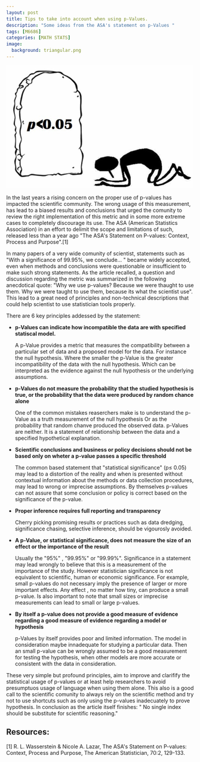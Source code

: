 ```yaml
---
layout: post
title: Tips to take into account when using p-Values.
description: "Some ideas from the ASA's statement on p-Values "
tags: [M6686]
categories: [MATH STATS]
image:
  background: triangular.png
---
```


![pValues](../images/pvalue.jpg)

In the last years a rising concern on the proper use of p-values has impacted the scientific community. The wrong usage of this measurement, has lead to a biased results and conclusions that 
urged the comunity to review the right implementation of this metric and in some more extreme cases to completely discourage its use. The ASA (American Statistics Association) in an effort to delimit the scope and limitations of such, released less than a year ago "The ASA's Statement on P-values: Context, Process and Purpose".[1]

In many papers of a very wide comunity of scientist, statements such as "With a significance of 99.95%,  we conclude... " became widely accepted,  even when methods and conclusions were questionable or insufficient to make such strong statements.  As the article recalled, a question and discussion regarding  the metric was summarized in the following anecdotical quote:
"Why we use p-values? Because we were thaught to use them. Why we were taught to use them, because its what the scientist use". This lead to a great need of principles and non-technical descriptions that could help scientist to use statistician tools properly. 

There are 6  key principles addessed by the statement:

* **p-Values can indicate how incompatible the data are with specified statiscal model.**
	
	A p-Value provides a metric that measures the compatibility between a particular set of data and a proposed model for the data. For instance the null hypothesis. Where the smaller the p-Value is the greater incompatibility of the data with the null hypothesis. Which can be interpreted as the evidence against the null hypothesis or the underlying assumptions. 
* **p-Values do not measure the probability that the studied hypothesis is true, or the probability that the data were produced by random chance alone**
	
	One of the common mistakes reaserchers make is to understand the p-Value as a truth measurement of the null hypothesis Or as the probability that random chanve produced the observed data. p-Values are neither. It is a statement of relationship between the data and a specified hypothetical explanation. 
* **Scientific conclusions and business or policy decisions should not be based only on wheter a p-value passes a specific threshold**

	The common based statement that "statistical significance" (p≤ 0.05) may lead to a distortion of the reality and when is presented without contextual information about the methods or data collection procedures, may lead to wrong or imprecise assumptions. By themselves p-values can not assure that some conclusion or policy is correct based on the significance of the p-value. 

* **Proper inference requires full reporting and transparency**

	Cherry picking promising results or practices such as data dredging, significance chasing, selective inference, should be vigourosly avoided. 

* **A p-Value, or statistical significance, does not measure the size of an effect or the importance of the result**
	
	Usually the "95%" , "99.95%"  or "99.99%". Significance in a statement may lead wrongly to believe that this is a measurement of the importance of the study. However statistician significance is not equivalent to scientific, human or economic significance. For example, small p-values do not necessary imply the presence of larger or more important effects. Any effect , no matter how tiny, can produce a small p-value. Is also important to note that small sizes or imprecise measurements can lead to small or large p-values. 


* **By itself a p-value does not provide a good measure of evidence regarding a good measure of evidence regarding a model or hypothesis**
	
	p-Values by itself provides poor and limited information. The model in consideration maybe innadequate for studying a particular data. Then an small p-value can be wrongly assumed to be a good measurement for testing the hypothesis, when other models are more accurate or consistent with the data in consideration. 


These very simple but profound principles, aim to improve and clarifify the statistical usage of p-values or at least help researchers to avoid presumptuos usage of language when using them alone. This also is a good call to the scientific comunity to always rely on the scientific method and try not to use shortcuts such as only using the p-values inadecuately to prove hypothesis. In conclusion as the article itself finishes: " No single index should be substitute for scientific reasoning." 



## Resources: 


[1] R. L. Wasserstein & Nicole A. Lazar, The ASA's Statement on P-values: Context, Process and Purpose, The American Statistician, 70:2, 129-133. 

